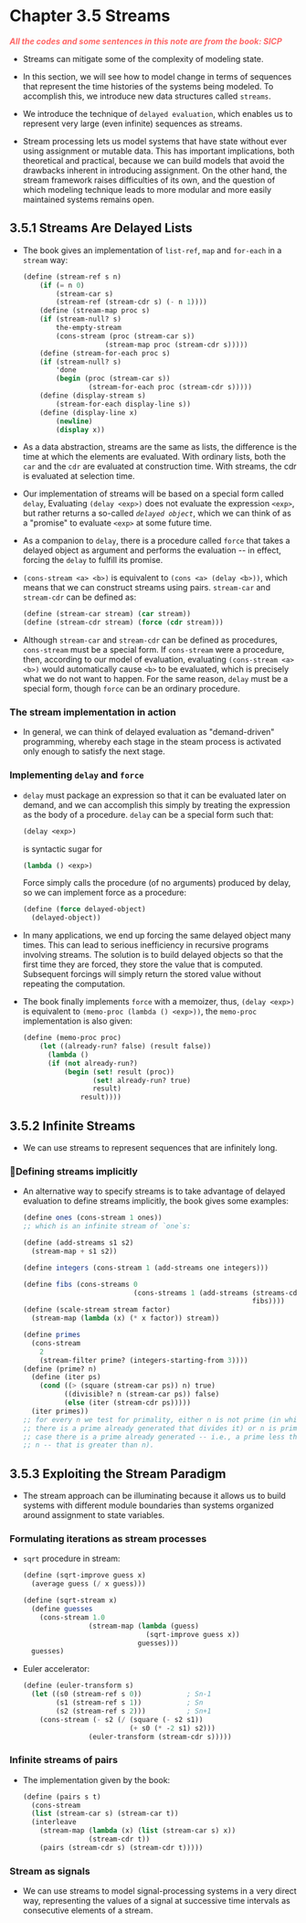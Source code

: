 # Chapter 3.5 Streams

<p style="color:#FF6666; font-weight: bold; font-style: italic"> All the codes
and some sentences in this note are from the book: SICP <p>

- Streams can mitigate some of the complexity of modeling state.

- In this section, we will see how to model change in terms of sequences that
  represent the time histories of the systems being modeled. To accomplish this,
  we introduce new data structures called `streams`.

- We introduce the technique of `delayed evaluation`, which enables us to
  represent very large (even infinite) sequences as streams.

- Stream processing lets us model systems that have state without ever using
  assignment or mutable data. This has important implications, both theoretical
  and practical, because we can build models that avoid the drawbacks inherent
  in introducing assignment. On the other hand, the stream framework raises
  difficulties of its own, and the question of which modeling technique leads to
  more modular and more easily maintained systems remains open.

## 3.5.1 Streams Are Delayed Lists

- The book gives an implementation of `list-ref`, `map` and `for-each` in a
  `stream` way:

  ```scheme
  (define (stream-ref s n)
      (if (= n 0)
          (stream-car s)
          (stream-ref (stream-cdr s) (- n 1))))
      (define (stream-map proc s)
      (if (stream-null? s)
          the-empty-stream
          (cons-stream (proc (stream-car s))
                      (stream-map proc (stream-cdr s)))))
      (define (stream-for-each proc s)
      (if (stream-null? s)
          'done
          (begin (proc (stream-car s))
                  (stream-for-each proc (stream-cdr s)))))
      (define (display-stream s)
          (stream-for-each display-line s))
      (define (display-line x)
          (newline)
          (display x))
  ```

- As a data abstraction, streams are the same as lists, the difference is the
  time at which the elements are evaluated. With ordinary lists, both the `car`
  and the `cdr` are evaluated at construction time. With streams, the cdr is
  evaluated at selection time.

- Our implementation of streams will be based on a special form called `delay`,
  Evaluating `(delay <exp>)` does not evaluate the expression `<exp>`, but
  rather returns a so-called _`delayed object`_, which we can think of as a
  "promise" to evaluate `<exp>` at some future time.

- As a companion to `delay`, there is a procedure called `force` that takes a
  delayed object as argument and performs the evaluation -- in effect, forcing
  the `delay` to fulfill its promise.

- `(cons-stream <a> <b>)` is equivalent to `(cons <a> (delay <b>))`, which means
  that we can construct streams using pairs. `stream-car` and `stream-cdr` can
  be defined as:

  ```scheme
  (define (stream-car stream) (car stream))
  (define (stream-cdr stream) (force (cdr stream)))
  ```

- Although `stream-car` and `stream-cdr` can be defined as procedures,
  `cons-stream` must be a special form. If `cons-stream` were a procedure, then,
  according to our model of evaluation, evaluating `(cons-stream <a> <b>)` would
  automatically cause `<b>` to be evaluated, which is precisely what we do not
  want to happen. For the same reason, `delay` must be a special form, though
  `force` can be an ordinary procedure.

### The stream implementation in action

- In general, we can think of delayed evaluation as "demand-driven" programming,
  whereby each stage in the steam process is activated only enough to satisfy
  the next stage.

### Implementing `delay` and `force`

- `delay` must package an expression so that it can be evaluated later on
  demand, and we can accomplish this simply by treating the expression as the
  body of a procedure. `delay` can be a special form such that:

  ```scheme
  (delay <exp>)
  ```

  is syntactic sugar for

  ```scheme
  (lambda () <exp>)
  ```

  Force simply calls the procedure (of no arguments) produced by delay, so we
  can implement force as a procedure:

  ```scheme
  (define (force delayed-object)
    (delayed-object))
  ```

- In many applications, we end up forcing the same delayed object many times.
  This can lead to serious inefficiency in recursive programs involving streams.
  The solution is to build delayed objects so that the first time they are
  forced, they store the value that is computed. Subsequent forcings will simply
  return the stored value without repeating the computation.

- The book finally implements `force` with a memoizer, thus, `(delay <exp>)` is
  equivalent to `(memo-proc (lambda () <exp>))`, the `memo-proc` implementation
  is also given:

  ```scheme
  (define (memo-proc proc)
      (let ((already-run? false) (result false))
        (lambda ()
        (if (not already-run?)
            (begin (set! result (proc))
                   (set! already-run? true)
                   result)
                result))))
  ```

## 3.5.2 Infinite Streams

- We can use streams to represent sequences that are infinitely long.

### Defining streams implicitly

- An alternative way to specify streams is to take advantage of delayed
  evaluation to define streams implicitly, the book gives some examples:

  ```scheme
  (define ones (cons-stream 1 ones))
  ;; which is an infinite stream of `one`s:

  (define (add-streams s1 s2)
    (stream-map + s1 s2))

  (define integers (cons-stream 1 (add-streams one integers)))

  (define fibs (cons-streams 0
                             (cons-streams 1 (add-streams (streams-cdr fibs)
                                                          fibs))))
  (define (scale-stream stream factor)
    (stream-map (lambda (x) (* x factor)) stream))

  (define primes
    (cons-stream
      2
      (stream-filter prime? (integers-starting-from 3))))
  (define (prime? n)
    (define (iter ps)
      (cond ((> (square (stream-car ps)) n) true)
            ((divisible? n (stream-car ps)) false)
            (else (iter (stream-cdr ps)))))
    (iter primes))
  ;; for every n we test for primality, either n is not prime (in which case
  ;; there is a prime already generated that divides it) or n is prime (in which
  ;; case there is a prime already generated -- i.e., a prime less than
  ;; n -- that is greater than n).
  ```

## 3.5.3 Exploiting the Stream Paradigm

- The stream approach can be illuminating because it allows us to build systems
  with different module boundaries than systems organized around assignment to
  state variables.

### Formulating iterations as stream processes

- `sqrt` procedure in stream:

  ```scheme
  (define (sqrt-improve guess x)
    (average guess (/ x guess)))

  (define (sqrt-stream x)
    (define guesses
      (cons-stream 1.0
                  (stream-map (lambda (guess)
                                (sqrt-improve guess x))
                              guesses)))
    guesses)
  ```

- Euler accelerator:

  ```scheme
  (define (euler-transform s)
    (let ((s0 (stream-ref s 0))           ; Sn-1
          (s1 (stream-ref s 1))           ; Sn
          (s2 (stream-ref s 2)))          ; Sn+1
      (cons-stream (- s2 (/ (square (- s2 s1))
                            (+ s0 (* -2 s1) s2)))
                  (euler-transform (stream-cdr s)))))
  ```

### Infinite streams of pairs

- The implementation given by the book:

  ```scheme
  (define (pairs s t)
    (cons-stream
    (list (stream-car s) (stream-car t))
    (interleave
      (stream-map (lambda (x) (list (stream-car s) x))
                  (stream-cdr t))
      (pairs (stream-cdr s) (stream-cdr t)))))
  ```

### Stream as signals

- We can use streams to model signal-processing systems in a very direct way,
  representing the values of a signal at successive time intervals as
  consecutive elements of a stream.
